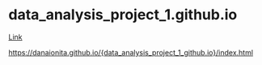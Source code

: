 # data_analysis_project_1.github.io
[Link]([https://pages.github.com/](https://stackoverflow.com/questions/57164629/how-to-read-an-excel-dataframe-from-a-private-github-repository-using-pandas)https://stackoverflow.com/questions/57164629/how-to-read-an-excel-dataframe-from-a-private-github-repository-using-pandas)

https://danaionita.github.io/{data_analysis_project_1_github.io}/index.html

